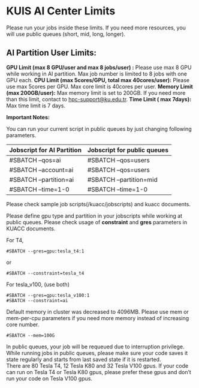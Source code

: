 # KUIS AI Center Limits

Please run your jobs inside these limits. If you need more resources, you will use public queues (short, mid, long, longer).

## AI Partition User Limits: 

**GPU Limit (max 8 GPU/user and max 8 jobs/user) :** Please use max 8 GPU while working in AI partition. Max job number is limited to 8 jobs with one GPU each.
**CPU Limit (max 5cores/GPU, total max 40cores/user):** Please use max 5cores per GPU. Max core limit is 40cores per user.
**Memory Limit (max 200GB/user):** Max memory limit is set to 200GB. If you need more than this limit, contact to hpc-support@ku.edu.tr.
**Time Limit ( max 7days):** Max time limit is 7 days.

**Important Notes:**

You can run your current script in public queues by just changing following parameters.


|Jobscript for AI Partition	|Jobscript for public queues|
| ------| ------------ |
| #SBATCH –qos=ai| #SBATCH –qos=users| 
| #SBATCH –account=ai| #SBATCH –qos=users | 
| #SBATCH –partition=ai| #SBATCH –partition=mid  | 
| #SBATCH –time=1-0|#SBATCH –time=1-0  | 


Please check sample job scripts(/kuacc/jobscripts) and kuacc documents.

Please define gpu type and partition in your jobscripts while working at public queues. Please check usage of **constraint** and **gres** parameters in KUACC documents.

For T4,
```
#SBATCH --gres=gpu:tesla_t4:1
```
or
```
#SBATCH --constraint=tesla_t4
```
For tesla_v100, (use both)
```
#SBATCH --gres=gpu:tesla_v100:1
#SBATCH --constraint=ai
```
Default memory in cluster was decreased to 4096MB. Please use mem or mem-per-cpu parameters if you need more memory instead of increasing core number.
```
#SBATCH --mem=100G
```
In public queues, your job will be requeued due to interruption privilege. While running jobs in public queues, please make sure your code saves it state regularly and starts from last saved state if it is restarted.<br>
There are 80 Tesla T4, 12 Tesla K80 and 32 Tesla V100 gpus. If your code can run on Tesla T4 or Tesla K80 gpus, please prefer these gpus and don’t run your code on Tesla V100 gpus.

 


 
